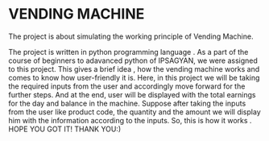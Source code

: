 # VENDING MACHINE

 The project is about simulating the working principle of Vending Machine.

 The project is written in python programming language .
 As a part of the course of beginners to adavanced python of IPSAGYAN,
 we were assigned to this project. This gives a brief idea , 
 how the vending machine works and comes to know how user-friendly it is.
 Here, in this project we will be taking the required inputs from the user and
accordingly move forward for the further steps.
And at the end, user will be displayed with the total earnings for the day and balance in the machine.
Suppose after taking the inputs from the user like product code, 
the quantity and the amount  we will display him with the information according to the inputs.
So, this is how it works . HOPE YOU GOT IT!
                   THANK YOU:)
    
